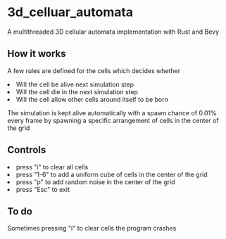 # 3d_celluar_automata
A multithreaded 3D cellular automata implementation with Rust and Bevy

## How it works
A few rules are defined for the cells which decides whether
<li> Will the cell be alive next simulation step
<li> Will the cell die in the next simulation step
<li> Will the cell allow other cells around itself to be born

The simulation is kept alive automatically with a spawn chance of 0.01% every frame by spawning a specific arrangement of cells in the center of the grid

## Controls
<li> press "i" to clear all cells
<li> press "1-6" to add a uniform cube of cells in the center of the grid
<li> press "p" to add random noise in the center of the grid
<li> press "Esc" to exit

## To do
Sometimes pressing "i" to clear cells the program crashes
